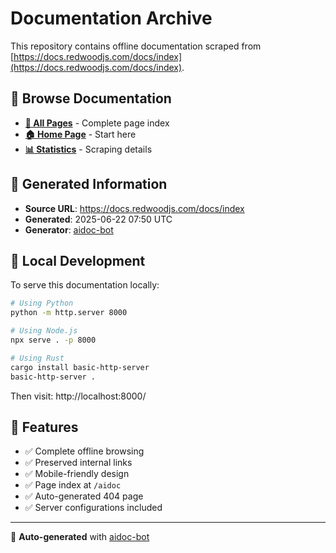 # Documentation Archive

This repository contains offline documentation scraped from [https://docs.redwoodjs.com/docs/index](https://docs.redwoodjs.com/docs/index).

## 📄 Browse Documentation

- **[📑 All Pages](/aidoc)** - Complete page index
- **[🏠 Home Page](/)** - Start here
- **[📊 Statistics](/scraping-stats.html)** - Scraping details

## 🚀 Generated Information

- **Source URL**: https://docs.redwoodjs.com/docs/index
- **Generated**: 2025-06-22 07:50 UTC
- **Generator**: [aidoc-bot](https://github.com/aidocjp/aidoc-bot)

## 🔧 Local Development

To serve this documentation locally:

```bash
# Using Python
python -m http.server 8000

# Using Node.js
npx serve . -p 8000

# Using Rust
cargo install basic-http-server
basic-http-server .
```

Then visit: http://localhost:8000/

## 📝 Features

- ✅ Complete offline browsing
- ✅ Preserved internal links
- ✅ Mobile-friendly design
- ✅ Page index at `/aidoc`
- ✅ Auto-generated 404 page
- ✅ Server configurations included

---

🤖 **Auto-generated** with [aidoc-bot](https://github.com/aidocjp/aidoc-bot)
